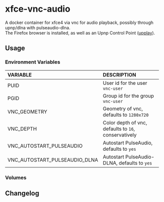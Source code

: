 # xfce-vnc-audio

A docker container for xfce4 via vnc for audio playback, possibly through upnp/dlna with pulseaudio-dlna.  
The Firefox browser is installed, as well as an Upnp Control Point ([upplay](https://www.lesbonscomptes.com/upplay/index.html)).  

## Usage

### Environment Variables

VARIABLE|DESCRIPTION
:---|:---
PUID|User id for the user `vnc-user`
PGID|Group id for the group `vnc-user`
VNC_GEOMETRY|Geometry of vnc, defaults to `1280x720`
VNC_DEPTH|Color depth of vnc, defaults to `16`, conservatively
VNC_AUTOSTART_PULSEAUDIO|Autostart PulseAudio, defaults to `yes`
VNC_AUTOSTART_PULSEAUDIO_DLNA|Autostart PulseAudio-DLNA, defaults to `yes`

### Volumes

## Changelog